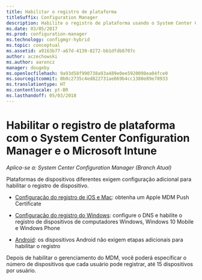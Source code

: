 ```yaml
---
title: Habilitar o registro de plataforma
titleSuffix: Configuration Manager
description: Habilite o registro de plataforma usando o System Center Configuration Manager e o Microsoft Intune.
ms.date: 03/05/2017
ms.prod: configuration-manager
ms.technology: configmgr-hybrid
ms.topic: conceptual
ms.assetid: a9163b77-a67d-4139-8272-bb1dfdb8707c
author: aczechowski
ms.author: aaroncz
manager: dougeby
ms.openlocfilehash: 9a93d58f990738a93a489e0ee5920098ea04fce0
ms.sourcegitcommit: 0b0c2735c4ed822731ae069b4cc1380e89e78933
ms.translationtype: HT
ms.contentlocale: pt-BR
ms.lasthandoff: 05/03/2018
---
```

# <a name="enable-platform-enrollment-with-system-center-configuration-manager-and-microsoft-intune"></a>Habilitar o registro de plataforma com o System Center Configuration Manager e o Microsoft Intune

*Aplica-se a: System Center Configuration Manager (Branch Atual)*

Plataformas de dispositivos diferentes exigem configuração adicional para habilitar o registro de dispositivo.
  - [Configuração do registro de iOS e Mac](enroll-hybrid-ios-mac.md): obtenha um Apple MDM Push Certificate

  - [Configuração do registro do Windows](enroll-hybrid-windows.md): configure o DNS e habilite o registro de dispositivos de computadores Windows, Windows 10 Mobile e Windows Phone

  - [Android](enroll-hybrid-android.md): os dispositivos Android não exigem etapas adicionais para habilitar o registro

Depois de habilitar o gerenciamento do MDM, você poderá especificar o número de dispositivos que cada usuário pode registrar, até 15 dispositivos por usuário.
